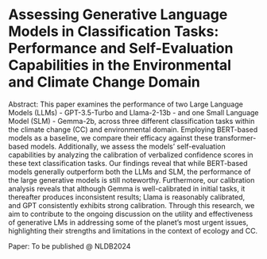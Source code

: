 # Assessing Generative Language Models in Classification Tasks: Performance and Self-Evaluation Capabilities in the Environmental and Climate Change Domain

Abstract: This paper examines the performance of two Large Language Models (LLMs) - GPT-3.5-Turbo and Llama-2-13b - and one Small Language Model (SLM) - Gemma-2b, across three different classification tasks within the climate change (CC) and environmental domain. Employing BERT-based models as a baseline, we compare their efficacy against these transformer-based models. Additionally, we assess the models’ self-evaluation capabilities by analyzing the calibration of verbalized confidence scores in these text classification tasks. Our findings reveal that while BERT-based models generally outperform both the LLMs and SLM, the performance of the large generative models is still noteworthy. Furthermore, our calibration analysis reveals that although Gemma is well-calibrated in initial tasks, it thereafter produces inconsistent results; Llama is reasonably calibrated, and GPT consistently exhibits strong calibration. Through this research, we aim to contribute to the ongoing discussion on the utility and effectiveness of generative LMs in addressing some of the planet’s most urgent issues, highlighting their strengths and limitations in the context of ecology and CC.

Paper: To be published @ NLDB2024
